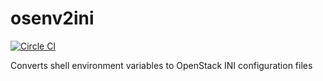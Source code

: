 # osenv2ini

[![Circle CI](https://circleci.com/gh/nextrevision/osenv2ini.svg?style=svg)](https://circleci.com/gh/nextrevision/osenv2ini)

Converts shell environment variables to OpenStack INI configuration files
